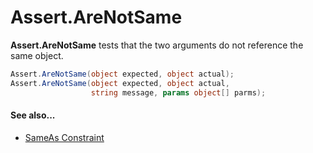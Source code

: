 # Assert.AreNotSame


**Assert.AreNotSame** tests that the two arguments do not reference the same object.

```csharp
Assert.AreNotSame(object expected, object actual);
Assert.AreNotSame(object expected, object actual,
                  string message, params object[] parms);
```

#### See also...
 * [SameAs Constraint](xref:SameAsConstraint)
